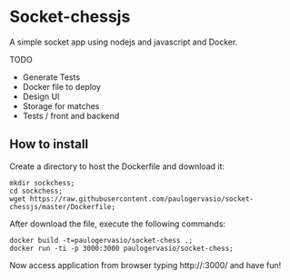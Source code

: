 # Socket-chessjs

A simple socket app using nodejs and javascript and Docker.


TODO
 - Generate Tests
 - Docker file to deploy
 - Design UI
 - Storage for matches
 - Tests / front and backend


## How to install

Create a directory to host the Dockerfile and download it:
```
mkdir sockchess;
cd sockchess;
wget https://raw.githubusercontent.com/paulogervasio/socket-chessjs/master/Dockerfile;
```
After download the file, execute the following commands:

```
docker build -t=paulogervasio/socket-chess .;
docker run -ti -p 3000:3000 paulogervasio/socket-chess;
```

Now access application from browser typing http://<hostname>:3000/ and have fun!

